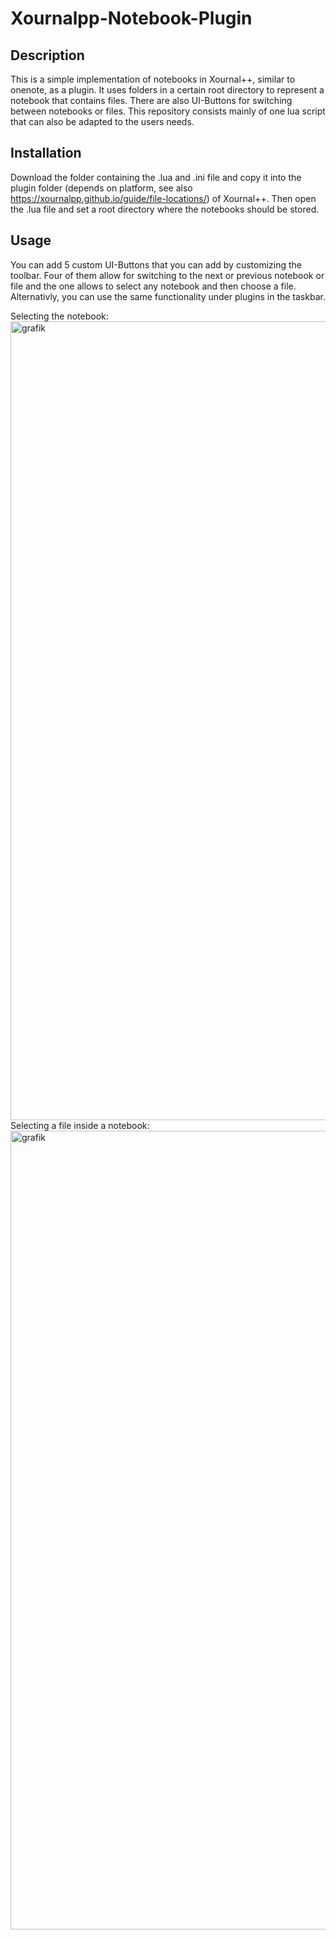 # Xournalpp-Notebook-Plugin
## Description
This is a simple implementation of notebooks in Xournal++, similar to onenote, as a plugin. It uses folders in a certain root directory to represent a notebook that contains files. There are also UI-Buttons for switching between notebooks or files. This repository consists mainly of one lua script that can also be adapted to the users needs.

## Installation
Download the folder containing the .lua and .ini file and copy it into the plugin folder (depends on platform, see also https://xournalpp.github.io/guide/file-locations/) of Xournal++.
Then open the .lua file and set a root directory where the notebooks should be stored.

## Usage
You can add 5 custom UI-Buttons that you can add by customizing the toolbar. Four of them allow for switching to the next or previous notebook or file and the one allows to select any notebook and then choose a file. Alternativly, you can use the same functionality under plugins in the taskbar.

Selecting the notebook:
<img width="2160" height="1278" alt="grafik" src="https://github.com/user-attachments/assets/705d3064-1edb-432e-907b-d534f499ff0a" />
Selecting a file inside a notebook:
<img width="2160" height="1278" alt="grafik" src="https://github.com/user-attachments/assets/02b0bf2c-4c0d-4648-a137-a8b302971657" />
